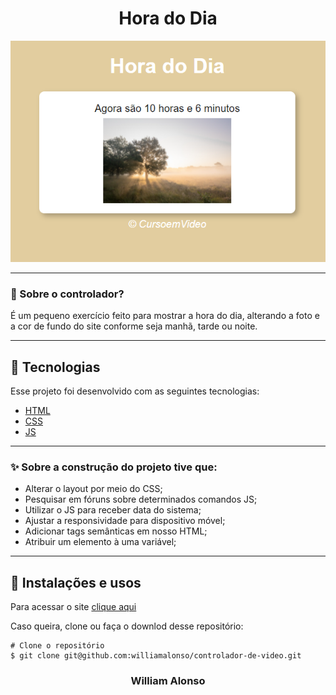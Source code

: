 <h1 align="center">
    Hora do Dia
    </h1>

<div align="center">
  <img src="https://github.com/williamalonso/site-hora-do-dia/blob/master/img/home.png" alt"Hora do Dia" title="Hora do Dia" width="600" />
  

---

</div>



### 🤔 Sobre o controlador?

É um pequeno exercício feito para mostrar a hora do dia, alterando a foto e a cor de fundo do site conforme seja manhã, tarde ou noite.

---

## 🚀 Tecnologias

Esse projeto foi desenvolvido com as seguintes tecnologias:

- [HTML](https://developer.mozilla.org/pt-BR/docs/Web/HTML)
- [CSS](https://developer.mozilla.org/pt-BR/docs/Web/CSS)
- [JS](https://developer.mozilla.org/pt-BR/docs/Web/JavaScript)

---

### ✨ Sobre a construção do projeto tive que:

- Alterar o layout por meio do CSS;
- Pesquisar em fóruns sobre determinados comandos JS;
- Utilizar o JS para receber data do sistema;
- Ajustar a responsividade para dispositivo móvel;
- Adicionar tags semânticas em nosso HTML;
- Atribuir um elemento à uma variável;

---

## 🙅 Instalações e usos

Para acessar o site [clique aqui](https://controlador-de-video.vercel.app/)

Caso queira, clone ou faça o downlod desse repositório:

```
# Clone o repositório
$ git clone git@github.com:williamalonso/controlador-de-video.git
```

<h3 align="center">William Alonso</h3>
